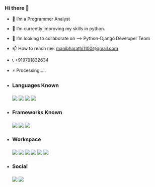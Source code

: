 ### Hi there 👋

- 🔭 I’m a Programmer Analyst
- 🌱 I’m currently improving my skills in python.
- 👯 I’m looking to collaborate on --> Python-Django Developer Team
- 📫 How to reach me: manibharathi1100@gmail.com
- 📞 +919791832634
- ⚡ Processing.....
- <h3>Languages Known<h3>

 
  <img src="https://img.shields.io/badge/Python-FFD43B?style=for-the-badge&logo=python&logoColor=darkgreen"> <img src="https://img.shields.io/badge/HTML5-E34F26?style=for-the-badge&logo=html5&logoColor=white"> <img src="https://img.shields.io/badge/CSS3-1572B6?style=for-the-badge&logo=css3&logoColor=white"> <img src="https://img.shields.io/badge/MySQL-00000F?style=for-the-badge&logo=mysql&logoColor=white">
  
- <h3>Frameworks Known <h3>
 
   <img src="https://img.shields.io/badge/Django-092E20?style=for-the-badge&logo=django&logoColor=green">
   <img src="https://img.shields.io/badge/Git-F05032?style=for-the-badge&logo=git&logoColor=white"> 
   <img src="https://img.shields.io/badge/Bootstrap-7947C4?style=for-the-badge&logo=bootstrap&logoColor=white">
- <h3>Workspace<h3>
   <img src="https://img.shields.io/badge/PYCharm-F6E04B?style=for-the-badge&logo=pycharm&logoColor=000">
   <img src="https://img.shields.io/badge/jupyter-fff?style=for-the-badge&textColor=green&logo=jupyter&logoColor=orange">
   <img src="https://img.shields.io/badge/sublime-grey?style=for-the-badge&logo=sublimetext&logoColor=orange">
   <img src="https://img.shields.io/badge/anaconda-000?style=for-the-badge&textColor=green&logo=anaconda&logoColor=green">
   <img src="https://img.shields.io/badge/VSCode-fff?style=for-the-badge&logo=visualstudiocode&logoColor=227BBC">
   <img src="https://img.shields.io/badge/Oracle_XE-fff?style=for-the-badge&logo=oracle&logoColor=red"> 
   
- <h3>Social<h3>

  <a href="https://www.linkedin.com/in/manibharathi-s-b58792137/" target="_blank"><img src="https://img.shields.io/badge/LinkedIn-0077B5?style=for-the-badge&logo=linkedin&logoColor=white"></a>
  <a href="https://github.com/manibharathi1100" target="_blank"><img src="https://img.shields.io/badge/GitHub-100000?style=for-the-badge&logo=github&logoColor=white"></a>

